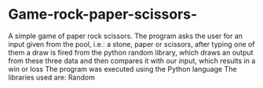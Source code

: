 # Game-rock-paper-scissors-
A simple game of paper rock scissors. The program asks the user for an input given from the pool, i.e.: a stone, paper or scissors, after typing one of them a draw is fired from the python random library, which draws an output from these three data and then compares it with our input, which results in a win or loss
The program was executed using the Python language
The libraries used are: 
Random
